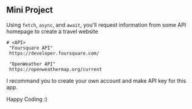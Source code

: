 ## Mini Project

Using `fetch`, `async`, and `await`, you'll request information from some API homepage to create a travel website

    # <API>
     "Foursquare API"
     https://developer.foursquare.com/

     "OpenWeather API"
     https://openweathermap.org/current

I recommand you to create your own account and make API key for this app.

Happy Coding :)
